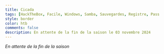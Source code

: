 ```yaml
---
title: Cicada
tags: [HackTheBox, Facile, Windows, Samba, Sauvegardes, Registre, Pass The Hash, En attente]
style: border
color: htb
comments: false
description: En attente de la fin de la saison le 03 novembre 2024
---
```


<div class="text-center">
    <i class="fa-solid fa-1xl text-info">En attente de la fin de la saison</i><br />
    <i class="fa-solid fa-spinner fa-spin-pulse fa-2xl text-info mt-3"></i>
</div>
